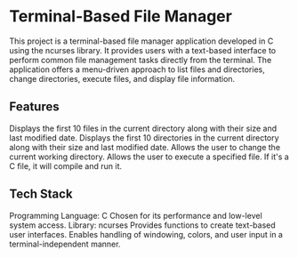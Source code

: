 # Terminal-Based File Manager

This project is a terminal-based file manager application developed in C using the ncurses library. It provides users with a text-based interface to perform common file management tasks directly from the terminal. 
The application offers a menu-driven approach to list files and directories, change directories, execute files, and display file information.

## Features
Displays the first 10 files in the current directory along with their size and last modified date.
Displays the first 10 directories in the current directory along with their size and last modified date.
Allows the user to change the current working directory.
Allows the user to execute a specified file. If it's a C file, it will compile and run it.

## Tech Stack
Programming Language: C
Chosen for its performance and low-level system access.
Library: ncurses
Provides functions to create text-based user interfaces.
Enables handling of windowing, colors, and user input in a terminal-independent manner.
